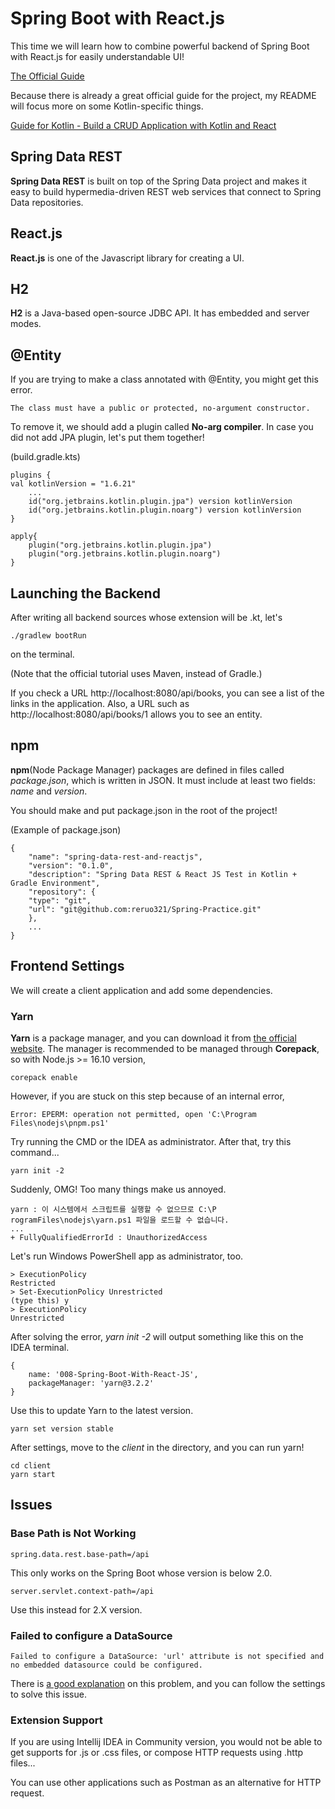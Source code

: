 # Spring Boot with React.js
This time we will learn how to combine powerful backend of Spring Boot with React.js for easily understandable UI!

[The Official Guide](https://spring.io/guides/tutorials/react-and-spring-data-rest/)

Because there is already a great official guide for the project, my README will focus more on some Kotlin-specific things.

[Guide for Kotlin - Build a CRUD Application with Kotlin and React](https://developer.okta.com/blog/2020/01/13/kotlin-react-crud)

## Spring Data REST
**Spring Data REST** is built on top of the Spring Data project and makes it easy
to build hypermedia-driven REST web services that connect to Spring Data repositories.
## React.js
**React.js** is one of the Javascript library for creating a UI.
## H2
**H2** is a Java-based open-source JDBC API. It has embedded and server modes.

## @Entity
If you are trying to make a class annotated with @Entity, you might get this error.

    The class must have a public or protected, no-argument constructor.

To remove it, we should add a plugin called **No-arg compiler**.
In case you did not add JPA plugin, let's put them together!

(build.gradle.kts)

    plugins {
    val kotlinVersion = "1.6.21"
        ...
    	id("org.jetbrains.kotlin.plugin.jpa") version kotlinVersion
        id("org.jetbrains.kotlin.plugin.noarg") version kotlinVersion
    }

    apply{
        plugin("org.jetbrains.kotlin.plugin.jpa")
        plugin("org.jetbrains.kotlin.plugin.noarg")
    }

## Launching the Backend
After writing all backend sources whose extension will be .kt, let's

    ./gradlew bootRun

on the terminal.

(Note that the official tutorial uses Maven, instead of Gradle.)

If you check a URL http://localhost:8080/api/books, you can see a list of the links in the application.
Also, a URL such as http://localhost:8080/api/books/1 allows you to see an entity.

## npm
**npm**(Node Package Manager) packages are defined in files called *package.json*, which is written in JSON.
It must include at least two fields: *name* and *version*.

You should make and put package.json in the root of the project!

(Example of package.json)

    {
        "name": "spring-data-rest-and-reactjs",
        "version": "0.1.0",
        "description": "Spring Data REST & React JS Test in Kotlin + Gradle Environment",
        "repository": {
        "type": "git",
        "url": "git@github.com:reruo321/Spring-Practice.git"
        },
        ...
    }

## Frontend Settings
We will create a client application and add some dependencies.

### Yarn
**Yarn** is a package manager, and you can download it from [the official website](https://yarnpkg.com/getting-started/install).
The manager is recommended to be managed through **Corepack**, so with Node.js >= 16.10 version,

    corepack enable

However, if you are stuck on this step because of an internal error,

    Error: EPERM: operation not permitted, open 'C:\Program Files\nodejs\pnpm.ps1'

Try running the CMD or the IDEA as administrator. After that, try this command...

    yarn init -2

Suddenly, OMG! Too many things make us annoyed.

    yarn : 이 시스템에서 스크립트를 실행할 수 없으므로 C:\P    rogramFiles\nodejs\yarn.ps1 파일을 로드할 수 없습니다.
    ...
    + FullyQualifiedErrorId : UnauthorizedAccess

Let's run Windows PowerShell app as administrator, too.

    > ExecutionPolicy
    Restricted
    > Set-ExecutionPolicy Unrestricted 
    (type this) y
    > ExecutionPolicy
    Unrestricted

After solving the error, *yarn init -2* will output something like this on the IDEA terminal.

    {
        name: '008-Spring-Boot-With-React-JS',
        packageManager: 'yarn@3.2.2'
    }

Use this to update Yarn to the latest version.

    yarn set version stable

After settings, move to the *client* in the directory, and you can run yarn!

    cd client
    yarn start

## Issues
### Base Path is Not Working

    spring.data.rest.base-path=/api

This only works on the Spring Boot whose version is below 2.0.

    server.servlet.context-path=/api

Use this instead for 2.X version.

### Failed to configure a DataSource

    Failed to configure a DataSource: 'url' attribute is not specified and no embedded datasource could be configured.

There is [a good explanation](https://www.baeldung.com/spring-boot-failed-to-configure-data-source) on this problem,
and you can follow the settings to solve this issue.

### Extension Support
If you are using Intellij IDEA in Community version, you would not be able to get supports for .js or .css files,
or compose HTTP requests using .http files...

You can use other applications such as Postman as an alternative for HTTP request.